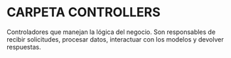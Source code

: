 # CARPETA CONTROLLERS
Controladores que manejan la lógica del negocio. Son responsables de recibir solicitudes, procesar datos, interactuar con los modelos y devolver respuestas.